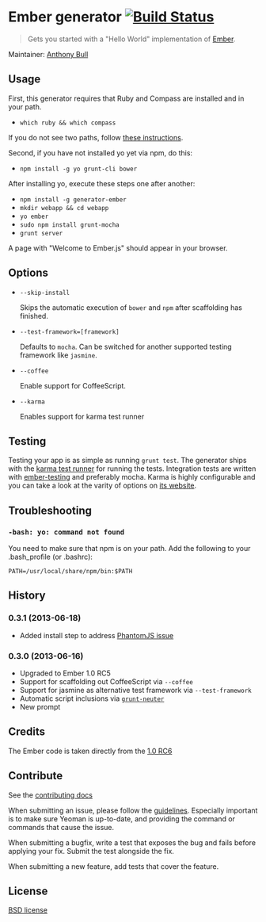 # Ember generator [![Build Status](https://secure.travis-ci.org/yeoman/generator-ember.png?branch=master)](http://travis-ci.org/yeoman/generator-ember)

> Gets you started with a "Hello World" implementation of
[Ember](http://emberjs.com).

Maintainer: [Anthony Bull](https://github.com/inkredabull)


## Usage

First, this generator requires that Ruby and Compass are installed and in your path.

- `which ruby && which compass`

If you do not see two paths, follow [these instructions](https://github.com/gruntjs/grunt-contrib-compass#compass-task).

Second, if you have not installed yo yet via npm, do this:

- `npm install -g yo grunt-cli bower`

After installing yo, execute these steps one after another:

- `npm install -g generator-ember`
- `mkdir webapp && cd webapp`
- `yo ember`
- `sudo npm install grunt-mocha` 
- `grunt server`

A page with "Welcome to Ember.js" should appear in your browser.

## Options

* `--skip-install`

  Skips the automatic execution of `bower` and `npm` after scaffolding has finished.

* `--test-framework=[framework]`

  Defaults to `mocha`. Can be switched for another supported testing framework like `jasmine`.

* `--coffee`

  Enable support for CoffeeScript.

* `--karma`

  Enables support for karma test runner

## Testing
Testing your app is as simple as running `grunt test`. The generator ships with the
[karma test runner](http://karma-runner.github.io/0.8/index.html) for running the tests. Integration
tests are written with [ember-testing](https://github.com/emberjs/ember.js/tree/master/packages/ember-testing)
and preferably mocha. Karma is highly configurable and you can take a look at the varity of options
on [its website](http://karma-runner.github.io/0.8/index.html).

## Troubleshooting

### `-bash: yo: command not found`

You need to make sure that npm is on your path.  Add the following to your .bash_profile (or .bashrc):

`PATH=/usr/local/share/npm/bin:$PATH`


## History

### 0.3.1 (2013-06-18)

* Added install step to address [PhantomJS issue](https://github.com/yeoman/generator-webapp/issues/92)

### 0.3.0 (2013-06-16)

* Upgraded to Ember 1.0 RC5
* Support for scaffolding out CoffeeScript via `--coffee`
* Support for jasmine as alternative test framework via `--test-framework`
* Automatic script inclusions via [`grunt-neuter`](https://github.com/trek/grunt-neuter)
* New prompt


## Credits

The Ember code is taken directly from the [1.0 RC6](https://github.com/emberjs/starter-kit/archive/v1.0.0-rc.6.zip)


## Contribute

See the [contributing docs](https://github.com/yeoman/yeoman/blob/master/contributing.md)

When submitting an issue, please follow the [guidelines](https://github.com/yeoman/yeoman/blob/master/contributing.md#issue-submission). Especially important is to make sure Yeoman is up-to-date, and providing the command or commands that cause the issue.

When submitting a bugfix, write a test that exposes the bug and fails before applying your fix. Submit the test alongside the fix.

When submitting a new feature, add tests that cover the feature.


## License

[BSD license](http://opensource.org/licenses/bsd-license.php)

